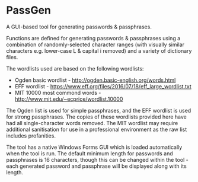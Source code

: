 # PassGen
A GUI-based tool for generating passwords &amp; passphrases.

Functions are defined for generating passwords & passphrases using a combination of randomly-selected character ranges (with visually similar characters e.g. lower-case L & capital i removed) and a variety of dictionary files.

The wordlists used are based on the following wordlists:
- Ogden basic wordlist - http://ogden.basic-english.org/words.html
- EFF wordlist - https://www.eff.org/files/2016/07/18/eff_large_wordlist.txt
- MIT 10000 most commond words - http://www.mit.edu/~ecprice/wordlist.10000

The Ogden list is used for simple passphrases, and the EFF wordlist is used for strong passphrases. The copies of these wordlists provided here have had all single-character words removed. The MIT wordlist may require additional sanitisation for use in a professional environment as the raw list includes profanities.

The tool has a native Windows Forms GUI which is loaded automatically when the tool is run. The default minimum length for passwords and passphrases is 16 characters, though this can be changed within the tool - each generated password and passphrase will be displayed along with its length.